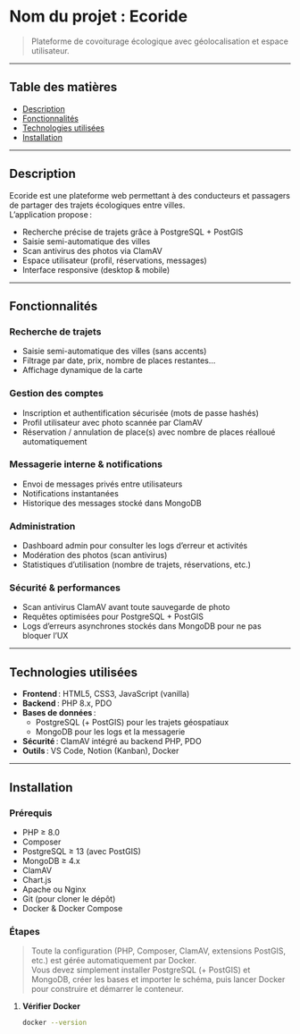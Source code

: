# Nom du projet : Ecoride

> Plateforme de covoiturage écologique avec géolocalisation et espace utilisateur.

---

## Table des matières

- [Description](#description)
- [Fonctionnalités](#fonctionnalités)
- [Technologies utilisées](#technologies-utilisées)
- [Installation](#installation)

---

## Description

Ecoride est une plateforme web permettant à des conducteurs et passagers de partager des trajets écologiques entre villes.  
L’application propose :
- Recherche précise de trajets grâce à PostgreSQL + PostGIS  
- Saisie semi-automatique des villes  
- Scan antivirus des photos via ClamAV  
- Espace utilisateur (profil, réservations, messages)  
- Interface responsive (desktop & mobile)

---

## Fonctionnalités

### Recherche de trajets
- Saisie semi-automatique des villes (sans accents)  
- Filtrage par date, prix, nombre de places restantes…  
- Affichage dynamique de la carte

### Gestion des comptes
- Inscription et authentification sécurisée (mots de passe hashés)  
- Profil utilisateur avec photo scannée par ClamAV  
- Réservation / annulation de place(s) avec nombre de places réalloué automatiquement  

### Messagerie interne & notifications
- Envoi de messages privés entre utilisateurs  
- Notifications instantanées  
- Historique des messages stocké dans MongoDB  

### Administration
- Dashboard admin pour consulter les logs d’erreur et activités  
- Modération des photos (scan antivirus)  
- Statistiques d’utilisation (nombre de trajets, réservations, etc.)

### Sécurité & performances
- Scan antivirus ClamAV avant toute sauvegarde de photo  
- Requêtes optimisées pour PostgreSQL + PostGIS  
- Logs d’erreurs asynchrones stockés dans MongoDB pour ne pas bloquer l’UX

---

## Technologies utilisées

- **Frontend** : HTML5, CSS3, JavaScript (vanilla)  
- **Backend** : PHP 8.x, PDO  
- **Bases de données** :  
  - PostgreSQL (+ PostGIS) pour les trajets géospatiaux  
  - MongoDB pour les logs et la messagerie  
- **Sécurité** : ClamAV intégré au backend PHP, PDO  
- **Outils** : VS Code, Notion (Kanban), Docker  

---

## Installation

### Prérequis

- PHP ≥ 8.0  
- Composer  
- PostgreSQL ≥ 13 (avec PostGIS)  
- MongoDB ≥ 4.x  
- ClamAV  
- Chart.js  
- Apache ou Nginx  
- Git (pour cloner le dépôt)  
- Docker & Docker Compose  

### Étapes

> Toute la configuration (PHP, Composer, ClamAV, extensions PostGIS, etc.) est gérée automatiquement par Docker.  
> Vous devez simplement installer PostgreSQL (+ PostGIS) et MongoDB, créer les bases et importer le schéma, puis lancer Docker pour construire et démarrer le conteneur.

1. **Vérifier Docker**  
   ```bash
   docker --version
